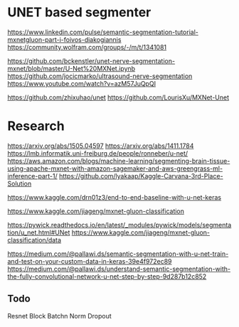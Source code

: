# UNET based segmenter

https://www.linkedin.com/pulse/semantic-segmentation-tutorial-mxnetgluon-part-i-foivos-diakogiannis
https://community.wolfram.com/groups/-/m/t/1341081

https://github.com/bckenstler/unet-nerve-segmentation-mxnet/blob/master/U-Net%20MXNet.ipynb
https://github.com/jocicmarko/ultrasound-nerve-segmentation
https://www.youtube.com/watch?v=azM57JuQpQI

https://github.com/zhixuhao/unet
https://github.com/LourisXu/MXNet-Unet


# Research

https://arxiv.org/abs/1505.04597
https://arxiv.org/abs/1411.1784
https://lmb.informatik.uni-freiburg.de/people/ronneber/u-net/
https://aws.amazon.com/blogs/machine-learning/segmenting-brain-tissue-using-apache-mxnet-with-amazon-sagemaker-and-aws-greengrass-ml-inference-part-1/
https://github.com/lyakaap/Kaggle-Carvana-3rd-Place-Solution


https://www.kaggle.com/drn01z3/end-to-end-baseline-with-u-net-keras

https://www.kaggle.com/jiageng/mxnet-gluon-classification


https://pywick.readthedocs.io/en/latest/_modules/pywick/models/segmentation/u_net.html#UNet
https://www.kaggle.com/jiageng/mxnet-gluon-classification/data


https://medium.com/@pallawi.ds/semantic-segmentation-with-u-net-train-and-test-on-your-custom-data-in-keras-39e4f972ec89
https://medium.com/@pallawi.ds/understand-semantic-segmentation-with-the-fully-convolutional-network-u-net-step-by-step-9d287b12c852

## Todo
Resnet Block
Batchn Norm
Dropout